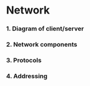# Network

### 1. Diagram of client/server

### 2. Network components

### 3. Protocols

### 4. Addressing


